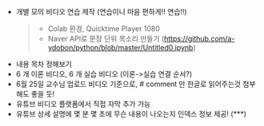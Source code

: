 - 개별 모의 비디오 연습 제작 (연습이니 마음 편하게!! 연습!!)
  > - Colab 환경, Quicktime Player 1080
  > - Naver API로 문장 단위 목소리 만들기 (https://github.com/a-ydobon/python/blob/master/Untitled0.ipynb)
- 내용 목차 정해보기
- 6 개 이론 비디오, 6 개 실습 비디오 (이론->실습 연결 순서?)
- 6월 25일 교수님 업로드 비디오 기준으로, # comment 만 한글로 읽어주는것 첨부해도 좋을 듯! 
- 유튜브 비디오 플랫폼에서 직접 자막 추가 가능 
- 유튜브 상세 설명에 몇 분 몇 초에 무슨 내용이 나오는지 인덱스 정보 제공! (***)
